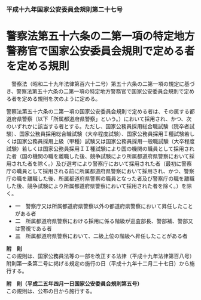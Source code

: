 ### 平成十九年国家公安委員会規則第二十七号  
# 警察法第五十六条の二第一項の特定地方警務官で国家公安委員会規則で定める者を定める規則  
　警察法（昭和二十九年法律第百六十二号）第五十六条の二第一項の規定に基づき、警察法第五十六条の二第一項の特定地方警務官で国家公安委員会規則で定める者を定める規則を次のように定める。  
  
警察法第五十六条の二第一項の国家公安委員会規則で定める者は、その属する都道府県警察（以下「所属都道府県警察」という。）において採用され、かつ、次のいずれかに該当する者とする。ただし、国家公務員採用総合職試験（院卒者試験）、国家公務員採用総合職試験（大卒程度試験）、国家公務員採用Ｉ種試験若しくは国家公務員採用上級（甲種）試験又は国家公務員採用一般職試験（大卒程度試験）若しくは国家公務員採用ＩＩ種試験により国の機関の職員として採用された者（国の機関の職を離職した後、競争試験により所属都道府県警察において採用された者を除く。）及び選考により警察庁において採用された者（最初に警察庁の職員として採用される前に所属都道府県警察において採用され、かつ、警察庁の職を離職した後、所属都道府県警察の職員となった者及び警察庁の職を離職した後、競争試験により所属都道府県警察において採用された者を除く。）を除く。  
* **一**　警察庁又は所属都道府県警察以外の都道府県警察において昇任したことがある者  
* **二**　所属都道府県警察における採用に係る階級が巡査部長、警部補、警部又は警視である者  
* **三**　所属都道府県警察において、二級上位の階級へ昇任したことがある者  
  
**附　則**  
この規則は、国家公務員法等の一部を改正する法律（平成十九年法律第百八号）附則第一条第二号に掲げる規定の施行の日（平成十九年十二月二十七日）から施行する。  
  
**附　則（平成二五年四月一日国家公安委員会規則第五号）**  
この規則は、公布の日から施行する。  
  
